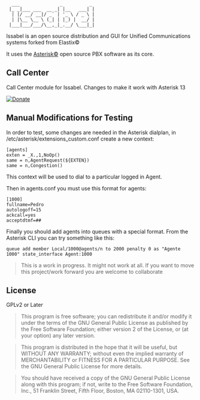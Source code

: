 ```
  ___               _          _ 
 |_ _|___ ___  __ _| |__   ___| |
  | |/ __/ __|/ _` | '_ \ / _ \ |
  | |\__ \__ \ (_| | |_) |  __/ |
 |___|___/___/\__,_|_.__/ \___|_|
```

Issabel is an open source distribution and GUI for Unified Communications systems forked from Elastix&copy;

It uses the [Asterisk©](http://www.asterisk.org/ "Asterisk Home Page") open source PBX software as its core.

Call Center
----

Call Center module for Issabel. Changes to make it work with Asterisk 13

[![Donate](https://img.shields.io/badge/Donate-PayPal-green.svg)](https://www.paypal.com/cgi-bin/webscr?cmd=_s-xclick&hosted_button_id=A44XMWDSCVTL6)

Manual Modifications for Testing
----

In order to test, some changes are needed in the Asterisk dialplan, in
/etc/asterisk/extensions_custom.conf create a new context:

```
[agents]
exten = _X.,1,NoOp()
same = n,AgentRequest(${EXTEN})
same = n,Congestion()
```

This context will be used to dial to a particular logged in Agent.

Then in agents.conf you must use this format for agents:

```
[1000]
fullname=Pedro
autologoff=15
ackcall=yes
acceptdtmf=##
```

Finally you should add agents into queues with a special format. From
the Asterisk CLI you can try something like this:

```
queue add member Local/1000@agents/n to 2000 penalty 0 as "Agente 1000" state_interface Agent:1000
```


> This is a work in progress. It might not work at all. If you want to move this project/work forward
> you are welcome to collaborate



License
----

GPLv2 or Later

>This program is free software; you can redistribute it and/or
>modify it under the terms of the GNU General Public License
>as published by the Free Software Foundation; either version 2
>of the License, or (at your option) any later version.

>This program is distributed in the hope that it will be useful,
>but WITHOUT ANY WARRANTY; without even the implied warranty of
>MERCHANTABILITY or FITNESS FOR A PARTICULAR PURPOSE.  See the
>GNU General Public License for more details.

>You should have received a copy of the GNU General Public License
>along with this program; if not, write to the Free Software
>Foundation, Inc., 51 Franklin Street, Fifth Floor, Boston, MA  02110-1301, USA.

